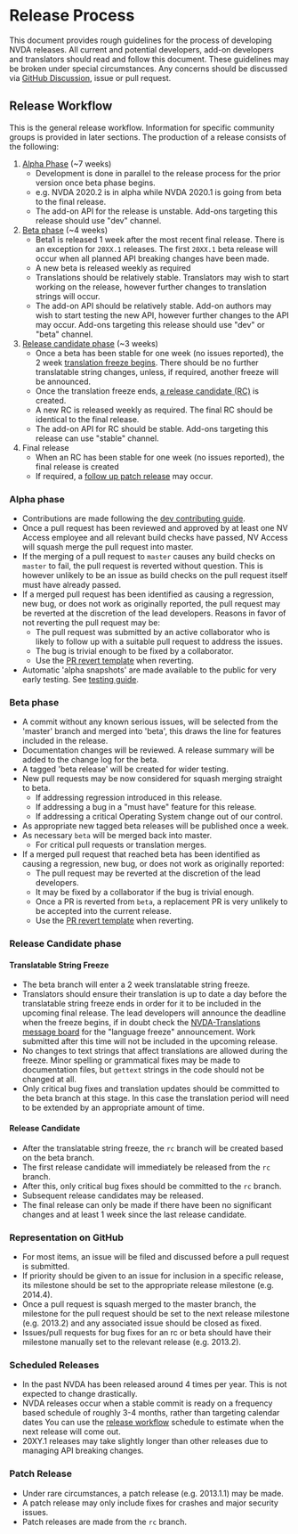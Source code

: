 # Release Process

This document provides rough guidelines for the process of developing NVDA releases.
All current and potential developers, add-on developers and translators should read and follow this document.
These guidelines may be broken under special circumstances.
Any concerns should be discussed via [GitHub Discussion](https://github.com/nvaccess/nvda/discussions), issue or pull request.

## Release Workflow

This is the general release workflow.
Information for specific community groups is provided in later sections.
The production of a release consists of the following:

1. [Alpha Phase](#alpha-phase) (~7 weeks)
   * Development is done in parallel to the release process for the prior version once beta phase begins.
   * e.g. NVDA 2020.2 is in alpha while NVDA 2020.1 is going from beta to the final release.
   * The add-on API for the release is unstable.
   Add-ons targeting this release should use "dev" channel.
1. [Beta phase](#beta-phase) (~4 weeks)
    * Beta1 is released 1 week after the most recent final release.
    There is an exception for `20XX.1` releases.
    The first `20XX.1` beta release will occur when all planned API breaking changes have been made.
    * A new beta is released weekly as required
    * Translations should be relatively stable.
    Translators may wish to start working on the release, however further changes to translation strings will occur.
    * The add-on API should be relatively stable.
    Add-on authors may wish to start testing the new API, however further changes to the API may occur.
    Add-ons targeting this release should use "dev" or "beta" channel.
1. [Release candidate phase](#Release-Candidate-phase) (~3 weeks)
    * Once a beta has been stable for one week (no issues reported), the 2 week [translation freeze begins](#translatable-string-freeze).
    There should be no further translatable string changes, unless, if required, another freeze will be announced.
    * Once the translation freeze ends, [a release candidate (RC)](#release-candidate) is created.
    * A new RC is released weekly as required.
    The final RC should be identical to the final release.
    * The add-on API for RC should be stable.
    Add-ons targeting this release can use "stable" channel.
1. Final release
    * When an RC has been stable for one week (no issues reported), the final release is created
    * If required, a [follow up patch release](#patch-release) may occur.

### Alpha phase

* Contributions are made following the [dev contributing guide](../dev/contributing.md).
* Once a pull request has been reviewed and approved by at least one NV Access employee and all relevant build checks have passed, NV Access will squash merge the pull request into master.
* If the merging of a pull request to `master` causes any build checks on `master` to fail, the pull request is reverted without question.
This is however unlikely to be an issue as build checks on the pull request itself must have already passed.
* If a merged pull request has been identified as causing a regression, new bug, or does not work as originally reported, the pull request may be reverted at the discretion of the lead developers.
Reasons in favor of not reverting the pull request may be:
  * The pull request was submitted by an active collaborator who is likely to follow up with a suitable pull request to address the issues.
  * The bug is trivial enough to be fixed by a collaborator.
  * Use the [PR revert template](../../.github/PULL_REQUEST_TEMPLATE/revert.md) when reverting.
* Automatic 'alpha snapshots' are made available to the public for very early testing. See [testing guide](../testing/contributing.md).

### Beta phase

* A commit without any known serious issues, will be selected from the 'master' branch and merged into 'beta', this draws the line for features included in the release.
* Documentation changes will be reviewed. A release summary will be added to the change log for the beta.
* A tagged 'beta release' will be created for wider testing.
* New pull requests may be now considered for squash merging straight to beta.
  * If addressing regression introduced in this release.
  * If addressing a bug in a "must have" feature for this release.
  * If addressing a critical Operating System change out of our control.
* As appropriate new tagged beta releases will be published once a week.
* As necessary `beta` will be merged back into master.
  * For critical pull requests or translation merges.
* If a merged pull request that reached beta has been identified as causing a regression, new bug, or does not work as originally reported:
  * The pull request may be reverted at the discretion of the lead developers.
  * It may be fixed by a collaborator if the bug is trivial enough.
  * Once a PR is reverted from `beta`, a replacement PR is very unlikely to be accepted into the current release.
  * Use the [PR revert template](../../.github/PULL_REQUEST_TEMPLATE/revert.md) when reverting.

### Release Candidate phase

#### Translatable String Freeze

* The beta branch will enter a 2 week translatable string freeze.
* Translators should ensure their translation is up to date a day before the translatable string freeze ends in order for it to be included in the upcoming final release.
The lead developers will announce the deadline when the freeze begins, if in doubt check the [NVDA-Translations message board](https://groups.io/g/nvda-translations/) for the "language freeze" announcement.
Work submitted after this time will not be included in the upcoming release.
* No changes to text strings that affect translations are allowed during the freeze. Minor spelling or grammatical fixes may be made to documentation files, but `gettext` strings in the code should not be changed at all.
* Only critical bug fixes and translation updates should be committed to the beta branch at this stage.
In this case the translation period will need to be extended by an appropriate amount of time.

#### Release Candidate

* After the translatable string freeze, the `rc` branch will be created based on the beta branch.
* The first release candidate will immediately be released from the `rc` branch.
* After this, only critical bug fixes should be committed to the `rc` branch.
* Subsequent release candidates may be released.
* The final release can only be made if there have been no significant changes and at least 1 week since the last release candidate.

### Representation on GitHub

* For most items, an issue will be filed and discussed before a pull request is submitted.
* If priority should be given to an issue for inclusion in a specific release, its milestone should be set to the appropriate release milestone (e.g. 2014.4).
* Once a pull request is squash merged to the master branch, the milestone for the pull request should be set to the next release milestone (e.g. 2013.2) and any associated issue should be closed as fixed.
* Issues/pull requests for bug fixes for an rc or beta should have their milestone manually set to the relevant release (e.g. 2013.2).

### Scheduled Releases

* In the past NVDA has been released around 4 times per year.
This is not expected to change drastically.
* NVDA releases occur when a stable commit is ready on a frequency based schedule of roughly 3-4 months, rather than targeting calendar dates
You can use the [release workflow](#release-workflow) schedule to estimate when the next release will come out.
* 20XY.1 releases may take slightly longer than other releases due to managing API breaking changes.

### Patch Release

* Under rare circumstances, a patch release (e.g. 2013.1.1) may be made.
* A patch release may only include fixes for crashes and major security issues.
* Patch releases are made from the `rc` branch.
